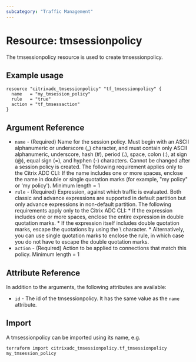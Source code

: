 ```yaml
---
subcategory: "Traffic Management"
---
```


# Resource: tmsessionpolicy

The tmsessionpolicy resource is used to create tmsessionpolicy.


## Example usage

```hcl
resource "citrixadc_tmsessionpolicy" "tf_tmsessionpolicy" {
  name   = "my_tmsession_policy"
  rule   = "true"
  action = "tf_tmsessaction"
}
```


## Argument Reference

* `name` - (Required) Name for the session policy. Must begin with an ASCII alphanumeric or underscore (_) character, and must contain only ASCII alphanumeric, underscore, hash (#), period (.), space, colon (:), at sign (@), equal sign (=), and hyphen (-) characters. Cannot be changed after a session policy is created. The following requirement applies only to the Citrix ADC CLI: If the name includes one or more spaces, enclose the name in double or single quotation marks (for example, "my policy" or 'my policy'). Minimum length =  1
* `rule` - (Required) Expression, against which traffic is evaluated. Both classic and advance expressions are supported in default partition but only advance expressions in non-default partition. The following requirements apply only to the Citrix ADC CLI: *  If the expression includes one or more spaces, enclose the entire expression in double quotation marks. * If the expression itself includes double quotation marks, escape the quotations by using the \ character. * Alternatively, you can use single quotation marks to enclose the rule, in which case you do not have to escape the double quotation marks.
* `action` - (Required) Action to be applied to connections that match this policy. Minimum length =  1


## Attribute Reference

In addition to the arguments, the following attributes are available:

* `id` - The id of the tmsessionpolicy. It has the same value as the `name` attribute.


## Import

A tmsessionpolicy can be imported using its name, e.g.

```shell
terraform import citrixadc_tmsessionpolicy.tf_tmsessionpolicy my_tmsession_policy
```
